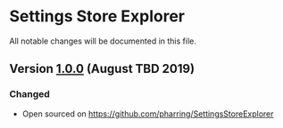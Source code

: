 # Settings Store Explorer
All notable changes will be documented in this file.

## Version [1.0.0] (August TBD 2019)
### Changed
- Open sourced on https://github.com/pharring/SettingsStoreExplorer

[1.0.0]: https://github.com/pharring/SettingsStoreExplorer/releases/tag/v1.0.0
